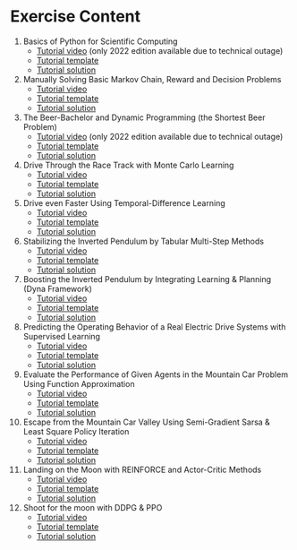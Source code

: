 # Exercise Content
01. Basics of Python for Scientific Computing 
    * [Tutorial video](https://www.youtube.com/watch?v=MJXVQXkOEAA&feature=youtu.be) (only 2022 edition available due to technical outage)
    * [Tutorial template](./templates/ex01)
    * [Tutorial solution](./solutions/ex01) 
02. Manually Solving Basic Markov Chain, Reward and Decision Problems
    * [Tutorial video](https://www.youtube.com/watch?v=d38-TmkEZxQ)
    * [Tutorial template](./templates/ex02)
    * [Tutorial solution](./solutions/ex02) 
03. The Beer-Bachelor and Dynamic Programming (the Shortest Beer Problem)
    * [Tutorial video](https://www.youtube.com/watch?v=Z9QTRtJfZaM&feature=youtu.be) (only 2022 edition available due to technical outage)
    * [Tutorial template](./templates/ex03)
    * [Tutorial solution](./solutions/ex03) 
04. Drive Through the Race Track with Monte Carlo Learning
    * [Tutorial video](https://www.youtube.com/watch?v=TSwWlfZXDWw)
    * [Tutorial template](./templates/ex04)
    * [Tutorial solution](./solutions/ex04) 
05. Drive even Faster Using Temporal-Difference Learning
    * [Tutorial video](https://www.youtube.com/watch?v=zXdyABW8Hb8)
    * [Tutorial template](./templates/ex05)
    * [Tutorial solution](./solutions/ex05) 
06. Stabilizing the Inverted Pendulum by Tabular Multi-Step Methods
    * [Tutorial video](https://www.youtube.com/watch?v=GwbfODvSpX8)
    * [Tutorial template](./templates/ex06)
    * [Tutorial solution](./solutions/ex06) 
07. Boosting the Inverted Pendulum by Integrating Learning & Planning (Dyna Framework)
    * [Tutorial video](https://www.youtube.com/watch?v=FvpIQN4mj2M)
    * [Tutorial template](./templates/ex07)
    * [Tutorial solution](./solutions/ex07) 
08. Predicting the Operating Behavior of a Real Electric Drive Systems with Supervised Learning
    * [Tutorial video](https://www.youtube.com/watch?v=Aivh5ykeJ2Q)
    * [Tutorial template](./templates/ex08)
    * [Tutorial solution](./solutions/ex08) 
09. Evaluate the Performance of Given Agents in the Mountain Car Problem Using Function Approximation 
    * [Tutorial video](https://www.youtube.com/watch?v=AY7fvqnjmGU)
    * [Tutorial template](./templates/ex09)
    * [Tutorial solution](./solutions/ex09) 
10. Escape from the Mountain Car Valley Using Semi-Gradient Sarsa & Least Square Policy Iteration
    * [Tutorial video](https://www.youtube.com/watch?v=IPxare_FmlE)
    * [Tutorial template](./templates/ex10)
    * [Tutorial solution](./solutions/ex10) 
11. Landing on the Moon with REINFORCE and Actor-Critic Methods
    * [Tutorial video](https://www.youtube.com/watch?v=dL6gK7ITVYU)
    * [Tutorial template](./templates/ex11)
    * [Tutorial solution](./solutions/ex11) 
12. Shoot for the moon with DDPG & PPO
    * [Tutorial video](https://www.youtube.com/watch?v=4RyX7L-MbsU)
    * [Tutorial template](./templates/ex12)
    * [Tutorial solution](./solutions/ex12)
